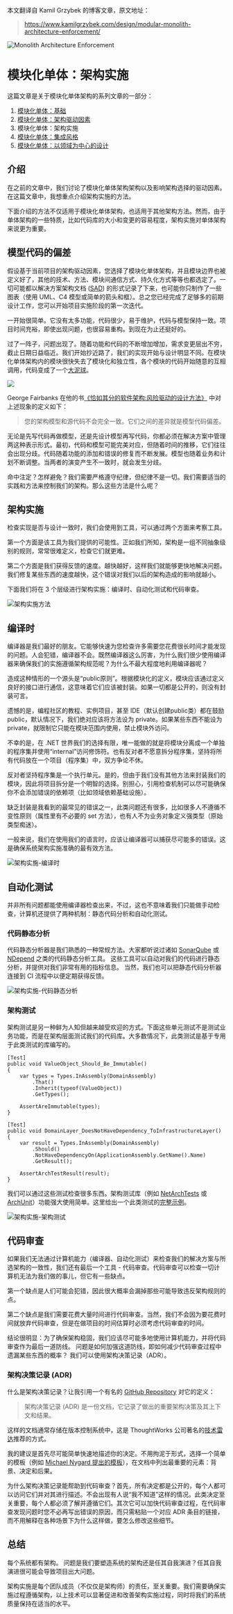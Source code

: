 本文翻译自 Kamil Grzybek 的博客文章，原文地址：
> https://www.kamilgrzybek.com/design/modular-monolith-architecture-enforcement/

![Monolith Architecture Enforcement](https://github.com/hotjk/translation/blob/master/microservices/mm/Monolith_arch_enforcement-825x510.jpg)
 
# 模块化单体：架构实施

这篇文章是关于模块化单体架构的系列文章的一部分：

1. [模块化单体：基础](https://github.com/hotjk/translation/blob/master/microservices/modular-monolith-primer.md)
2. [模块化单体：架构驱动因素](https://github.com/hotjk/translation/blob/master/microservices/modular-monolith-architectural-drivers.md)
3. 模块化单体：架构实施
4. [模块化单体：集成风格](https://github.com/hotjk/translation/blob/master/microservices/modular-monolith-integration-styles.md)
5. [模块化单体：以领域为中心的设计](https://github.com/hotjk/translation/blob/master/microservices/modular-monolith-domain-centric-design.md)

## 介绍

在之前的文章中，我们讨论了模块化单体架构架构以及影响架构选择的驱动因素。在这篇文章中，我想重点介绍架构实施的方法。

下面介绍的方法不仅适用于模块化单体架构，也适用于其他架构方法。然而，由于单体架构的一些特质，比如代码库的大小和变更的容易程度，架构实施对单体架构来说更为重要。

## 模型代码的偏差

假设基于当前项目的架构驱动因素，您选择了模块化单体架构，并且模块边界也被定义好了，其他的技术、方法、模块间通信方式、持久化方式等等也都选定了。一切可能都以解决方案架构文档 ([SAD](https://en.wikipedia.org/wiki/Software_architecture_description)) 的形式记录了下来，也可能你只制作了一些图表（使用 UML、C4 模型或简单的箭头和框）。总之您已经完成了足够多的前期设计工作，您可以开始项目实施阶段的第一次迭代。

一开始很简单。它没有太多功能，代码很少，易于维护，代码与模型保持一致。项目时间充裕，即使出现问题，也很容易重构。到现在为止还挺好的。

过了一阵子，问题出现了。随着功能和代码的不断增加增加，需求变更层出不穷，截止日期日益临近。我们开始抄近路了，我们的实现开始与设计明显不同。在模块化单体架构内的模块很快失去了模块化和独立性，各个模块的代码开始随意的互相调用，代码变成了一个[大泥球](https://en.wikipedia.org/wiki/Big_ball_of_mud)。

![](https://github.com/hotjk/translation/blob/master/microservices/mm/BBoM.jpg?raw=true)

George Fairbanks 在他的书[《恰如其分的软件架构:风险驱动的设计方法》](https://www.amazon.com/Just-Enough-Software-Architecture-Risk-Driven/dp/0984618104) 中对上述现象的定义如下：

> 您的架构模型和源代码不会完全一致。它们之间的差异就是模型代码偏差。

无论是先写代码再做模型，还是先设计模型再写代码，你都必须在解决方案中管理两这种表示形式。最初，代码和模型可能完美对应，但随着时间的推移，它们往往会出现分歧。代码随着功能的添加和错误的修复而不断发展。模型也随着业务和计划不断调整。当两者的演变产生不一致时，就会发生分歧。

命中注定？怎样避免？我们需要严格遵守纪律，但纪律不是一切。我们需要适当的实践和方法来控制我们的架构。那么这些方法是什么呢？

## 架构实施

检查实现是否与设计一致时，我们会使用到工具，可以通过两个方面来考察工具。

第一个方面是该工具为我们提供的可能性。正如我们所知，架构是一组不同抽象级别的规则，常常很难定义，检查它们就更难。

第二个方面是我们获得反馈的速度。越快越好，这样我们就能够更快地解决问题。我们修复某些东西的速度越快，这个错误对我们以后的架构造成的影响就越小。

下面我们将在 3 个层级进行架构实施：编译时、自动化测试和代码审查。

![架构实施方法](https://github.com/hotjk/translation/blob/master/microservices/mm/Modular-Monolith_-Architecture-Enforcement-Enforcement-tools-768x481.jpg?raw=true)

## 编译时

编译器是我们最好的朋友。它能够快速为您检查许多需要您花费很长时间才能发现的问题。人会犯错，编译器不会。既然编译器这么厉害，为什么我们很少使用编译器来确保我们的实施遵循架构规范呢？为什么不最大程度地利用编译器呢？

造成这种情形的一个源头是“public原则”。根据模块化的定义，模块应该通过定义良好的接口进行通信，这意味着它们应该被封装。如果一切都是公开的，则没有封装可言。

遗憾的是，编程社区的教程、实例项目，甚至 IDE（默认创建public类）都在鼓励 public，默认情况下，我们绝对应该将方法设为 private。如果某些东西不能设为 private，就限制它只能在模块范围内使用，禁止模块外访问。

不幸的是，在 .NET 世界我们的选择有限，唯一能做的就是将模块分离成一个单独的程序集并使用“internal”访问修饰符。也有反对者不愿意拆分程序集，坚持将所有代码放在一个项目（程序集）中，双方争论不休。

反对者坚持程序集是一个执行单元。是的，但由于我们没有其他方法来封装我们的模块，因此将项目拆分是一个明智的选择。别担心，引用检查机制可以尽可能确保你不会添加错误的依赖项（比如领域依赖基础设施）。

缺乏封装是我看到的最常见的错误之一，此类问题还有很多，比如很多人不遵循不变性原则（属性里有不必要的 set 方法），也有人不为业务对象定义强类型（原始类型痴迷）。

一般来说，我们在使用我们的语言时，应该让编译器可以捕获尽可能多的错误。这是确保系统架构实施准确的最有效方法。

![架构实施-编译时](https://github.com/hotjk/translation/blob/master/microservices/mm/Modular-Monolith_-Architecture-Enforcement-Compile-time-768x416.jpg?raw=true)

## 自动化测试

并非所有问题都能使用编译器检查出来，不过，这也不意味着我们只能做手动检查，计算机还提供了两种机制：静态代码分析和自动化测试。

### 代码静态分析

代码静态分析器是我们熟悉的一种常规方法。大家都听说过诸如 [SonarQube](https://www.sonarqube.org/sonarqube-8-2/) 或 [NDepend](https://www.ndepend.com/) 之类的代码静态分析工具。 这些工具可以自动对我们的代码进行静态分析，并提供对我们非常有用的指标信息。 当然，我们也可以把静态代码分析器连接到 CI 流程中以便定期获得反馈。

![架构实施-代码静态分析](https://github.com/hotjk/translation/blob/master/microservices/mm/Modular-Monolith_-Architecture-Enforcement-Copy-of-Compile-time-768x219.jpg?raw=true)

### 架构测试
架构测试是另一种鲜为人知但越来越受欢迎的方式。下面这些单元测试不是测试业务功能，而是在架构层面测试我们的代码库。大多数情况下，此类测试是基于专用于此类测试的库编写的。

    [Test]
    public void ValueObject_Should_Be_Immutable()
    {
        var types = Types.InAssembly(DomainAssembly)
            .That()
            .Inherit(typeof(ValueObject))
            .GetTypes();

        AssertAreImmutable(types);
    }

    [Test]
    public void DomainLayer_DoesNotHaveDependency_ToInfrastructureLayer()
    {
        var result = Types.InAssembly(DomainAssembly)
            .Should()
            .NotHaveDependencyOn(ApplicationAssembly.GetName().Name)
            .GetResult();

        AssertArchTestResult(result);
    }

我们可以通过这些测试检查很多东西。架构测试库（例如 [NetArchTests](https://github.com/BenMorris/NetArchTest) 或 [ArchUnit](https://www.archunit.org/)）功能强大使用简单。这里给出一个此类测试的[完整示例](https://github.com/kgrzybek/modular-monolith-with-ddd/tree/master/src/Modules/Meetings/Tests/ArchTests)。

![架构实施-架构测试](https://github.com/hotjk/translation/blob/master/microservices/mm/Modular-Monolith_-Architecture-Enforcement-Architecture-tests-768x465.jpg?raw=true)

## 代码审查

如果我们无法通过计算机能力（编译器、自动化测试）来检查我们的解决方案与所选架构的一致性，我们还有最后一个工具 - 代码审查。代码审查可以检查一切计算机无法为我们做的事儿，但它有一些缺点。

第一个缺点是人们可能会犯错，因此很大概率会漏掉那些可能导致违反架构规则的点。

第二个缺点是我们需要花费大量时间进行代码审查。当然，我们不会因为要花费时间就放弃代码审查，但是在做项目的时间估算时必须考虑代码审查的时间。

结论很明显：为了确保架构稳固，我们应该尽可能多地使用计算机能力，并将代码审查作为最后一道防线。 问题是如何加强这道防线，即如何减少代码审查过程中遗漏某些东西的概率？ 我们可以使用架构决策记录（ADR）。

### 架构决策记录 (ADR)

什么是架构决策记录？让我引用一个有名的 [GitHub Repository](https://github.com/joelparkerhenderson/architecture_decision_record) 对它的定义：

> 架构决策记录 (ADR) 是一份文档，它记录了做出的重要架构决策及其上下文和结果。

这样的文档通常存储在版本控制系统中，这是 ThoughtWorks 公司著名的[技术雷达](https://www.thoughtworks.com/radar/techniques/lightweight-architecture-decision-records)推荐的方式。

我的建议是首先尽可能简单快速地描述你的决定。不用拘泥于形式，选择一个简单的模板（例如 [Michael Nygard 提出的模板](https://github.com/joelparkerhenderson/architecture_decision_record/blob/master/adr_template_by_michael_nygard.md)），在文档中列出最重要的元素：背景、决定和后果。

为什么架构决策记录能帮助到代码审查？首先，所有决定都是公开的，每个人都可以访问它们并对其进行描述。不会出现有人说“我不知道”这样的情况。此类决定至关重要，每个人都必须了解并遵循它们。其次它可以加快代码审查过程，在代码审查发现问题时您不必再写出错误的原因，而只需粘贴一个对应 ADR 条目的链接，而不用解释在各种场景下为什么这样做，要怎么修改这些细节。

## 总结

每个系统都有架构。 问题是我们要塑造系统的架构还是任其自我演进？任其自我演进很可能会导致项目出大问题。

架构实施是每个团队成员（不仅仅是架构师）的责任，至关重要。我们需要确保实施过程遵循架构，以上技术可以显著促进和改善架构实施过程，同时将我们的系统质量保持在适当的水平。
